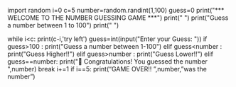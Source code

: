 import random
i=0
c=5
number=random.randint(1,100)
guess=0
print("*** WELCOME TO THE NUMBER GUESSING GAME ***")
print(" ")
print("Guess a number between 1 to 100")
print(" ")

while i<c:
    print(c-i,'try left')
    guess=int(input("Enter your Guess: "))
    if guess>100 :
        print("Guess a number between 1-100")
    elif guess<number :
        print("Guess Higher!!")
    elif guess>number :
        print("Guess Lower!!")
    elif guess==number:
        print("🎉 Congratulations! You guessed the number ",number)
        break
    i+=1
    if i==5:
        print(“GAME OVER!! ”,number,”was the number”)
